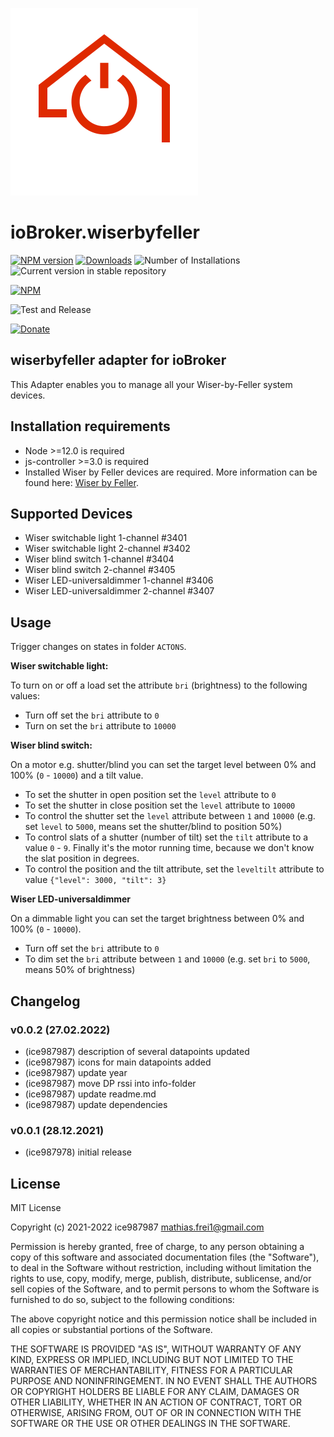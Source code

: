 ![Logo](admin/wiserbyfeller.png)
# ioBroker.wiserbyfeller

[![NPM version](https://img.shields.io/npm/v/iobroker.wiserbyfeller.svg)](https://www.npmjs.com/package/iobroker.wiserbyfeller)
[![Downloads](https://img.shields.io/npm/dm/iobroker.wiserbyfeller.svg)](https://www.npmjs.com/package/iobroker.wiserbyfeller)
![Number of Installations](https://iobroker.live/badges/wiserbyfeller-installed.svg)
![Current version in stable repository](https://img.shields.io/badge/stable-not%20published-%23264777)
<!-- ![Current version in stable repository](https://iobroker.live/badges/wiserbyfeller-stable.svg) -->
<!-- [![Dependency Status](https://img.shields.io/david/ice987987/iobroker.wiserbyfeller.svg)](https://david-dm.org/ice987987/iobroker.wiserbyfeller) -->

[![NPM](https://nodei.co/npm/iobroker.wiserbyfeller.png?downloads=true)](https://nodei.co/npm/iobroker.wiserbyfeller/)

![Test and Release](https://github.com/ice987987/ioBroker.wiserbyfeller/workflows/Test%20and%20Release/badge.svg)

[![Donate](https://img.shields.io/badge/donate-paypal-blue?style=flat)](https://paypal.me/ice987987)

## wiserbyfeller adapter for ioBroker

This Adapter enables you to manage all your Wiser-by-Feller system devices.

## Installation requirements

* Node >=12.0 is required
* js-controller >=3.0 is required
* Installed Wiser by Feller devices are required. More information can be found here: [Wiser by Feller](https://wiser.feller.ch/de/professionals).

## Supported Devices
* Wiser switchable light 1-channel #3401
* Wiser switchable light 2-channel #3402
* Wiser blind switch 1-channel #3404
* Wiser blind switch 2-channel #3405
* Wiser LED-universaldimmer 1-channel #3406
* Wiser LED-universaldimmer 2-channel #3407

## Usage
Trigger changes on states in folder `ACTONS`.

**Wiser switchable light:**

To turn on or off a load set the attribute `bri` (brightness) to the following values:
* Turn off set the `bri` attribute to `0`
* Turn on set the `bri` attribute to `10000`

**Wiser blind switch:**

On a motor e.g. shutter/blind you can set the target level between 0% and 100% (`0` - `10000`) and a tilt value.
* To set the shutter in open position set the `level` attribute to `0`
* To set the shutter in close position set the `level` attribute to `10000`
* To control the shutter set the `level` attribute between `1` and `10000` (e.g. set `level` to `5000`, means set the shutter/blind to position 50%)
* To control slats of a shutter (number of tilt) set the `tilt` attribute to a value `0` - `9`. Finally it's the motor running time, because we don't know the slat position in degrees.
* To control the position and the tilt attribute, set the `leveltilt` attribute to value `{"level": 3000, "tilt": 3}`

**Wiser LED-universaldimmer**

On a dimmable light you can set the target brightness between 0% and 100% (`0` - `10000`).
* Turn off set the `bri` attribute to `0`
* To dim set the `bri` attribute between `1` and `10000` (e.g. set `bri` to `5000`, means 50% of brightness)

<!-- 
**The Embedded Web Interface**
Еven without the mobile app, Wiser-by-Feller WLAN device can be set and controlled through a browser and WiFi connection of a mobile phone, tablet or PC (please make sure, that the device is not connetced to the cloud service -> see reset guideline in the manual).

Procedure:
1. Install Wiser-by-Feller WLAN device
2. After first connection to power, Wiser-by-Feller WLAN device has created an own WiFi network, with name (SSID) such as `wiser-000xxxxx`. Connect to it with your phone, tablet or PC and enter passwort, provided together with the device (sticker).
3. Type `192.168.0.1` in your browser
4. Fill in `New Registration` and press the button on the device to continue
5. Log in
6. Go to `settings` -> `Network settings` -> `Add new WLAN`
7. Enter your credentials and press button `Add WLAN`
8. Press button `Reboot Now!`
9. Log out and discconnect your phone, tablet or PC from the Wiser-by-Feller WLAN device
10. Get IP-Address of Wiser-by-Feller WLAN device in your router
11. Enter `IP-Adress` of Wiser-by-Feller WLAN device in settings of the Instance `Gateway-IP`
12. Enter `username` of Wiser-by-Feller WLAN device in settings of the Instance `username`
-->

## Changelog
<!-- ### __WORK IN PROGRESS__ -->

### v0.0.2 (27.02.2022)
* (ice987987) description of several datapoints updated
* (ice987987) icons for main datapoints added
* (ice987987) update year
* (ice987987) move DP rssi into info-folder
* (ice987987) update readme.md
* (ice987987) update dependencies

### v0.0.1 (28.12.2021)
* (ice987978) initial release

## License
MIT License

Copyright (c) 2021-2022 ice987987 <mathias.frei1@gmail.com>

Permission is hereby granted, free of charge, to any person obtaining a copy
of this software and associated documentation files (the "Software"), to deal
in the Software without restriction, including without limitation the rights
to use, copy, modify, merge, publish, distribute, sublicense, and/or sell
copies of the Software, and to permit persons to whom the Software is
furnished to do so, subject to the following conditions:

The above copyright notice and this permission notice shall be included in all
copies or substantial portions of the Software.

THE SOFTWARE IS PROVIDED "AS IS", WITHOUT WARRANTY OF ANY KIND, EXPRESS OR
IMPLIED, INCLUDING BUT NOT LIMITED TO THE WARRANTIES OF MERCHANTABILITY,
FITNESS FOR A PARTICULAR PURPOSE AND NONINFRINGEMENT. IN NO EVENT SHALL THE
AUTHORS OR COPYRIGHT HOLDERS BE LIABLE FOR ANY CLAIM, DAMAGES OR OTHER
LIABILITY, WHETHER IN AN ACTION OF CONTRACT, TORT OR OTHERWISE, ARISING FROM,
OUT OF OR IN CONNECTION WITH THE SOFTWARE OR THE USE OR OTHER DEALINGS IN THE
SOFTWARE.